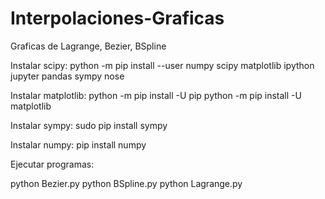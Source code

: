 # Interpolaciones-Graficas
Graficas de Lagrange, Bezier, BSpline

Instalar scipy:
python -m pip install --user numpy scipy matplotlib ipython jupyter pandas sympy nose

Instalar matplotlib:
python -m pip install -U pip
python -m pip install -U matplotlib

Instalar sympy:
sudo pip install sympy

Instalar numpy:
pip install numpy

Ejecutar programas:

python Bezier.py
python BSpline.py
python Lagrange.py

